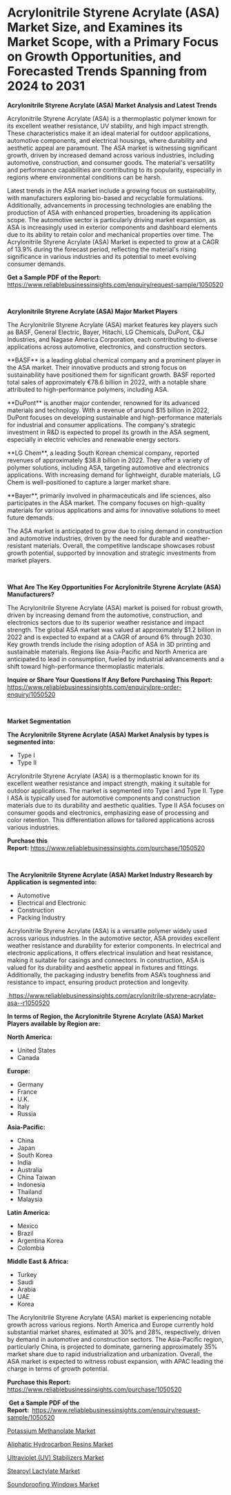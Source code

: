 <p><h1>Acrylonitrile Styrene Acrylate (ASA) Market Size, and Examines its Market Scope, with a Primary Focus on Growth Opportunities, and Forecasted Trends Spanning from 2024 to 2031</h1></p><p><strong>Acrylonitrile Styrene Acrylate (ASA) Market Analysis and Latest Trends</strong></p>
<p><p>Acrylonitrile Styrene Acrylate (ASA) is a thermoplastic polymer known for its excellent weather resistance, UV stability, and high impact strength. These characteristics make it an ideal material for outdoor applications, automotive components, and electrical housings, where durability and aesthetic appeal are paramount. The ASA market is witnessing significant growth, driven by increased demand across various industries, including automotive, construction, and consumer goods. The material's versatility and performance capabilities are contributing to its popularity, especially in regions where environmental conditions can be harsh.</p><p>Latest trends in the ASA market include a growing focus on sustainability, with manufacturers exploring bio-based and recyclable formulations. Additionally, advancements in processing technologies are enabling the production of ASA with enhanced properties, broadening its application scope. The automotive sector is particularly driving market expansion, as ASA is increasingly used in exterior components and dashboard elements due to its ability to retain color and mechanical properties over time. The Acrylonitrile Styrene Acrylate (ASA) Market is expected to grow at a CAGR of 13.9% during the forecast period, reflecting the material's rising significance in various industries and its potential to meet evolving consumer demands.</p></p>
<p><strong>Get a Sample PDF of the Report:&nbsp;</strong> <a href="https://www.reliablebusinessinsights.com/enquiry/request-sample/1050520?utm_campaign=97&utm_medium=2&utm_source=Github&utm_content=ia&utm_term=11122024&utm_id=acrylonitrile-styrene-acrylate-asa">https://www.reliablebusinessinsights.com/enquiry/request-sample/1050520</a></p>
<p>&nbsp;</p>
<p><strong>Acrylonitrile Styrene Acrylate (ASA) Major Market Players</strong></p>
<p><p>The Acrylonitrile Styrene Acrylate (ASA) market features key players such as BASF, General Electric, Bayer, Hitachi, LG Chemicals, DuPont, C&J Industries, and Nagase America Corporation, each contributing to diverse applications across automotive, electronics, and construction sectors.</p><p>**BASF** is a leading global chemical company and a prominent player in the ASA market. Their innovative products and strong focus on sustainability have positioned them for significant growth. BASF reported total sales of approximately €78.6 billion in 2022, with a notable share attributed to high-performance polymers, including ASA.</p><p>**DuPont** is another major contender, renowned for its advanced materials and technology. With a revenue of around $15 billion in 2022, DuPont focuses on developing sustainable and high-performance materials for industrial and consumer applications. The company's strategic investment in R&D is expected to propel its growth in the ASA segment, especially in electric vehicles and renewable energy sectors.</p><p>**LG Chem**, a leading South Korean chemical company, reported revenues of approximately $38.8 billion in 2022. They offer a variety of polymer solutions, including ASA, targeting automotive and electronics applications. With increasing demand for lightweight, durable materials, LG Chem is well-positioned to capture a larger market share.</p><p>**Bayer**, primarily involved in pharmaceuticals and life sciences, also participates in the ASA market. The company focuses on high-quality materials for various applications and aims for innovative solutions to meet future demands.</p><p>The ASA market is anticipated to grow due to rising demand in construction and automotive industries, driven by the need for durable and weather-resistant materials. Overall, the competitive landscape showcases robust growth potential, supported by innovation and strategic investments from market players.</p></p>
<p>&nbsp;</p>
<p><strong>What Are The Key Opportunities For Acrylonitrile Styrene Acrylate (ASA) Manufacturers?</strong></p>
<p><p>The Acrylonitrile Styrene Acrylate (ASA) market is poised for robust growth, driven by increasing demand from the automotive, construction, and electronics sectors due to its superior weather resistance and impact strength. The global ASA market was valued at approximately $1.2 billion in 2022 and is expected to expand at a CAGR of around 6% through 2030. Key growth trends include the rising adoption of ASA in 3D printing and sustainable materials. Regions like Asia-Pacific and North America are anticipated to lead in consumption, fueled by industrial advancements and a shift toward high-performance thermoplastic materials.</p></p>
<p><strong>Inquire or Share Your Questions If Any Before Purchasing This Report:</strong> <a href="https://www.reliablebusinessinsights.com/enquiry/pre-order-enquiry/1050520?utm_campaign=97&utm_medium=2&utm_source=Github&utm_content=ia&utm_term=11122024&utm_id=acrylonitrile-styrene-acrylate-asa">https://www.reliablebusinessinsights.com/enquiry/pre-order-enquiry/1050520</a></p>
<p>&nbsp;</p>
<p><strong>Market Segmentation</strong></p>
<p><strong>The Acrylonitrile Styrene Acrylate (ASA) Market Analysis by types is segmented into:</strong></p>
<p><ul><li>Type I</li><li>Type II</li></ul></p>
<p><p>Acrylonitrile Styrene Acrylate (ASA) is a thermoplastic known for its excellent weather resistance and impact strength, making it suitable for outdoor applications. The market is segmented into Type I and Type II. Type I ASA is typically used for automotive components and construction materials due to its durability and aesthetic qualities. Type II ASA focuses on consumer goods and electronics, emphasizing ease of processing and color retention. This differentiation allows for tailored applications across various industries.</p></p>
<p><strong>Purchase this Report:&nbsp;</strong><a href="https://www.reliablebusinessinsights.com/purchase/1050520?utm_campaign=97&utm_medium=2&utm_source=Github&utm_content=ia&utm_term=11122024&utm_id=acrylonitrile-styrene-acrylate-asa">https://www.reliablebusinessinsights.com/purchase/1050520</a></p>
<p>&nbsp;</p>
<p><strong>The Acrylonitrile Styrene Acrylate (ASA) Market Industry Research by Application is segmented into:</strong></p>
<p><ul><li>Automotive</li><li>Electrical and Electronic</li><li>Construction</li><li>Packing Industry</li></ul></p>
<p><p>Acrylonitrile Styrene Acrylate (ASA) is a versatile polymer widely used across various industries. In the automotive sector, ASA provides excellent weather resistance and durability for exterior components. In electrical and electronic applications, it offers electrical insulation and heat resistance, making it suitable for casings and connectors. In construction, ASA is valued for its durability and aesthetic appeal in fixtures and fittings. Additionally, the packaging industry benefits from ASA’s toughness and resistance to impact, ensuring product protection and longevity.</p></p>
<p><a href="https://www.reliablebusinessinsights.com/acrylonitrile-styrene-acrylate-asa--r1050520?utm_campaign=97&utm_medium=2&utm_source=Github&utm_content=ia&utm_term=11122024&utm_id=acrylonitrile-styrene-acrylate-asa">&nbsp;https://www.reliablebusinessinsights.com/acrylonitrile-styrene-acrylate-asa--r1050520</a></p>
<p><strong>In terms of Region, the Acrylonitrile Styrene Acrylate (ASA) Market Players available by Region are:</strong></p>
<p>
    <p> <strong> North America: </strong>
        <ul>
            <li>United States</li>
            <li>Canada</li>
        </ul>
        </p> 
    <p> <strong> Europe: </strong>
        <ul>
            <li>Germany</li>
            <li>France</li>
            <li>U.K.</li>
            <li>Italy</li>
            <li>Russia</li>
        </ul>
        </p> 
    <p> <strong> Asia-Pacific: </strong>
        <ul>
            <li>China</li>
            <li>Japan</li>
            <li>South Korea</li>
            <li>India</li>
            <li>Australia</li>
            <li>China Taiwan</li>
            <li>Indonesia</li>
            <li>Thailand</li>
            <li>Malaysia</li>
        </ul>
        </p> 
    <p> <strong> Latin America: </strong>
        <ul>
            <li>Mexico</li>
            <li>Brazil</li>
            <li>Argentina Korea</li>
            <li>Colombia</li>
        </ul>
        </p> 
    <p> <strong> Middle East & Africa: </strong>
        <ul>
            <li>Turkey</li>
            <li>Saudi</li>
            <li>Arabia</li>
            <li>UAE</li>
            <li>Korea</li>
        </ul>
    </p>
    </p>
<p><p>The Acrylonitrile Styrene Acrylate (ASA) market is experiencing notable growth across various regions. North America and Europe currently hold substantial market shares, estimated at 30% and 28%, respectively, driven by demand in automotive and construction sectors. The Asia-Pacific region, particularly China, is projected to dominate, garnering approximately 35% market share due to rapid industrialization and urbanization. Overall, the ASA market is expected to witness robust expansion, with APAC leading the charge in terms of growth potential.</p></p>
<p><strong>Purchase this Report: </strong><a href="https://www.reliablebusinessinsights.com/purchase/1050520?utm_campaign=97&utm_medium=2&utm_source=Github&utm_content=ia&utm_term=11122024&utm_id=acrylonitrile-styrene-acrylate-asa">https://www.reliablebusinessinsights.com/purchase/1050520</a></p>
<p>&nbsp;<strong>Get a Sample PDF of the Report:&nbsp;&nbsp;</strong><a href="https://www.reliablebusinessinsights.com/enquiry/request-sample/1050520?utm_campaign=97&utm_medium=2&utm_source=Github&utm_content=ia&utm_term=11122024&utm_id=acrylonitrile-styrene-acrylate-asa">https://www.reliablebusinessinsights.com/enquiry/request-sample/1050520</a></p>
<p><strong></strong></p>
<p><p><a href="https://www.linkedin.com/pulse/market-trends-potassium-methanolate-industry-current-size-share-dvxlc?utm_campaign=97&utm_medium=2&utm_source=Github&utm_content=ia&utm_term=11122024&utm_id=acrylonitrile-styrene-acrylate-asa">Potassium Methanolate Market</a></p><p><a href="https://www.linkedin.com/pulse/c-hannibex-sqmmf?utm_campaign=97&utm_medium=2&utm_source=Github&utm_content=ia&utm_term=11122024&utm_id=acrylonitrile-styrene-acrylate-asa">Aliphatic Hydrocarbon Resins Market</a></p><p><a href="https://github.com/ParvinKhatun77/Market-Research-Report-List-1/blob/main/ultraviolet-uv-stabilizers-market.md?utm_campaign=97&utm_medium=2&utm_source=Github&utm_content=ia&utm_term=11122024&utm_id=acrylonitrile-styrene-acrylate-asa">Ultraviolet (UV) Stabilizers Market</a></p><p><a href="https://github.com/stephaniwo144/Market-Research-Report-List-1/blob/main/stearoyl-lactylate-market.md?utm_campaign=97&utm_medium=2&utm_source=Github&utm_content=ia&utm_term=11122024&utm_id=acrylonitrile-styrene-acrylate-asa">Stearoyl Lactylate Market</a></p><p><a href="https://www.linkedin.com/pulse/soundproofing-windows-market-analysis-industry-trends-cagr-45-6z2dc?utm_campaign=97&utm_medium=2&utm_source=Github&utm_content=ia&utm_term=11122024&utm_id=acrylonitrile-styrene-acrylate-asa">Soundproofing Windows Market</a></p></p>